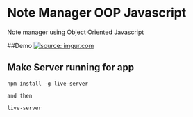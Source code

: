 # Note Manager OOP Javascript

Note manager using Object Oriented Javascript 



##Demo
<a href="https://imgur.com/BKzuW6g"><img src="https://imgur.com/BKzuW6g.gif" title="source: imgur.com" /></a>


## Make Server running for app
```
npm install -g live-server

and then 

live-server
```

